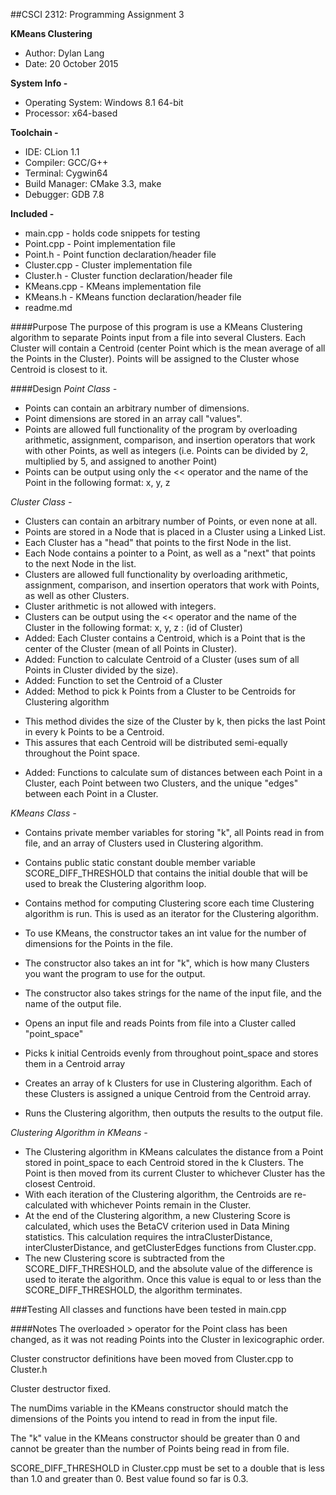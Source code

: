 ##CSCI 2312: Programming Assignment 3

**KMeans Clustering**
* Author:     Dylan Lang
* Date:       20 October 2015

**System Info -**
* Operating System:   Windows 8.1 64-bit
* Processor:          x64-based

**Toolchain -**
* IDE:            CLion 1.1
* Compiler:       GCC/G++
* Terminal:       Cygwin64
* Build Manager:  CMake 3.3, make
* Debugger:       GDB 7.8

**Included -**
* main.cpp      - holds code snippets for testing
* Point.cpp     - Point implementation file
* Point.h       - Point function declaration/header file
* Cluster.cpp   - Cluster implementation file
* Cluster.h     - Cluster function declaration/header file
* KMeans.cpp    - KMeans implementation file
* KMeans.h      - KMeans function declaration/header file
* readme.md

####Purpose
The purpose of this program is use a KMeans Clustering algorithm to separate Points input from a file into several
Clusters.
Each Cluster will contain a Centroid (center Point which is the mean average of all the Points in the Cluster).
Points will be assigned to the Cluster whose Centroid is closest to it.

####Design
_Point Class -_
* Points can contain an arbitrary number of dimensions.
* Point dimensions are stored in an array call "values".
* Points are allowed full functionality of the program by overloading arithmetic, assignment, comparison, and insertion
operators that work with other Points, as well as integers (i.e. Points can be divided by 2, multiplied by 5, and
assigned to another Point)
* Points can be output using only the << operator and the name of the Point in the following format: x, y, z

_Cluster Class -_
* Clusters can contain an arbitrary number of Points, or even none at all.
* Points are stored in a Node that is placed in a Cluster using a Linked List.
* Each Cluster has a "head" that points to the first Node in the list.
* Each Node contains a pointer to a Point, as well as a "next" that points to the next Node in the list.
* Clusters are allowed full functionality by overloading arithmetic, assignment, comparison, and insertion operators
that work with Points, as well as other Clusters.
* Cluster arithmetic is not allowed with integers.
* Clusters can be output using the << operator and the name of the Cluster in the following format:
x, y, z : (id of Cluster)
* Added: Each Cluster contains a Centroid, which is a Point that is the center of the Cluster (mean of all Points in
Cluster).
* Added: Function to calculate Centroid of a Cluster (uses sum of all Points in Cluster divided by the size).
* Added: Function to set the Centroid of a Cluster
* Added: Method to pick k Points from a Cluster to be Centroids for Clustering algorithm
- This method divides the size of the Cluster by k, then picks the last Point in every k Points to be a Centroid.
- This assures that each Centroid will be distributed semi-equally throughout the Point space.
* Added: Functions to calculate sum of distances between each Point in a Cluster, each Point between two Clusters,
and the unique "edges" between each Point in a Cluster.

_KMeans Class -_
* Contains private member variables for storing "k", all Points read in from file, and an array of Clusters used in
Clustering algorithm.
* Contains public static constant double member variable SCORE_DIFF_THRESHOLD that contains the initial double that
will be used to break the Clustering algorithm loop.
* Contains method for computing Clustering score each time Clustering algorithm is run. This is used as an iterator for
the Clustering algorithm.
* To use KMeans, the constructor takes an int value for the number of dimensions for the Points in the file.
* The constructor also takes an int for "k", which is how many Clusters you want the program to use for the output.
* The constructor also takes strings for the name of the input file, and the name of the output file.

* Opens an input file and reads Points from file into a Cluster called "point_space"
* Picks k initial Centroids evenly from throughout point_space and stores them in a Centroid array
* Creates an array of k Clusters for use in Clustering algorithm. Each of these Clusters is assigned a unique Centroid
from the Centroid array.
* Runs the Clustering algorithm, then outputs the results to the output file.

_Clustering Algorithm in KMeans -_
* The Clustering algorithm in KMeans calculates the distance from a Point stored in point_space to each Centroid
stored in the k Clusters. The Point is then moved from its current Cluster to whichever Cluster has the closest
Centroid.
* With each iteration of the Clustering algorithm, the Centroids are re-calculated with whichever Points remain in the
Cluster.
* At the end of the Clustering algorithm, a new Clustering Score is calculated, which uses the BetaCV criterion used
in Data Mining statistics. This calculation requires the intraClusterDistance, interClusterDistance, and
getClusterEdges functions from Cluster.cpp.
* The new Clustering score is subtracted from the SCORE_DIFF_THRESHOLD, and the absolute value of the difference is
used to iterate the algorithm. Once this value is equal to or less than the SCORE_DIFF_THRESHOLD, the algorithm
terminates.

###Testing
All classes and functions have been tested in main.cpp

####Notes
The overloaded > operator for the Point class has been changed, as it was not reading Points into the Cluster in
lexicographic order.

Cluster constructor definitions have been moved from Cluster.cpp to Cluster.h

Cluster destructor fixed.

The numDims variable in the KMeans constructor should match the dimensions of the Points you intend to read in
from the input file.

The "k" value in the KMeans constructor should be greater than 0 and cannot be greater than the number of Points
being read in from file.

SCORE_DIFF_THRESHOLD in Cluster.cpp must be set to a double that is less than 1.0 and greater than 0.
Best value found so far is 0.3.

